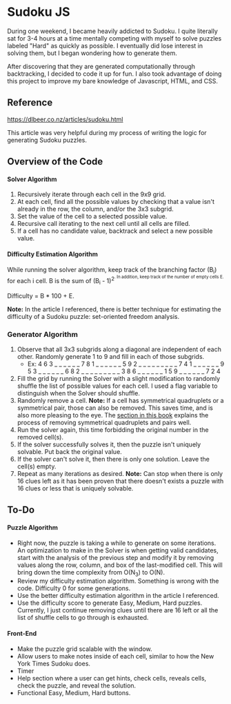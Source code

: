 # Sudoku JS

During one weekend, I became heavily addicted to Sudoku. I quite literally sat for 3-4 hours at a time mentally competing with myself to solve puzzles labeled "Hard" as quickly as possible. I eventually did lose interest in solving them, but I began wondering how to generate them.

After discovering that they are generated computationally through backtracking, I decided to code it up for fun. I also took advantage of doing this project to improve my bare knowledge of Javascript, HTML, and CSS. 

## Reference
  https://dlbeer.co.nz/articles/sudoku.html
  
  This article was very helpful during my process of writing the logic for generating Sudoku puzzles.

## Overview of the Code
#### Solver Algorithm
1. Recursively iterate through each cell in the 9x9 grid.
2. At each cell, find all the possible values by checking that a value isn't already in the row, the column, and/or the 3x3 subgrid. 
3. Set the value of the cell to a selected possible value.
4. Recursive call iterating to the next cell until all cells are filled.
5. If a cell has no candidate value, backtrack and select a new possible value.

#### Difficulty Estimation Algorithm
While running the solver algorithm, keep track of the branching factor (B<sub>i</sub>) for each i cell. B is the sum of (B<sub>i</sub> - 1)<sup>2<sup>. In addition, keep track of the number of empty cells E.

Difficulty = B * 100 + E.

**Note:** In the article I referenced, there is better technique for estimating the difficulty of a Sudoku puzzle: set-oriented freedom analysis. 

### Generator Algorithm
1. Observe that all 3x3 subgrids along a diagonal are independent of each other. Randomly generate 1 to 9 and fill in each of those subgrids.
    * Ex:
    4 6 3 _ _ _ _ _ _
    7 8 1 _ _ _ _ _ _
    5 9 2 _ _ _ _ _ _
    _ _ _ 7 4 1 _ _ _
    _ _ _ 9 5 3 _ _ _
    _ _ _ 6 8 2 _ _ _
    _ _ _ _ _ _ 3 8 6 
    _ _ _ _ _ _ 1 5 9 
    _ _ _ _ _ _ 7 2 4 
2. Fill the grid by running the Solver with a slight modification to randomly shuffle the list of possible values for each cell. I used a flag variable to distinguish when the Solver should shuffle.
3. Randomly remove a cell.
    **Note:** If a cell has symmetrical quadruplets or a symmetrical pair, those can also be removed. This saves time, and is also more pleasing to the eye. The [section in this book](https://books.google.com/books?id=xb4ICAAAQBAJ&pg=PA185&lpg=PA185&dq=sudoku+generator+removing+pairs&source=bl&ots=5xNVm50hib&sig=ACfU3U0e8ZX-DZ3VSiYhnTdSESZAc6Lt4Q&hl=en&sa=X&ved=2ahUKEwiqqJuEsNzpAhUFKH0KHRkSBLUQ6AEwCXoECAoQAQ#v=onepage&q=sudoku%20generator%20removing%20pairs&f=false) explains the process of removing symmetrical quadruplets and pairs well.
4. Run the solver again, this time forbidding the original number in the removed cell(s).
5. If the solver successfully solves it, then the puzzle isn't uniquely solvable. Put back the original value.
6. If the solver can't solve it, then there is only one solution. Leave the cell(s) empty.
7. Repeat as many iterations as desired. 
    **Note:** Can stop when there is only 16 clues left as it has been proven that there doesn't exists a puzzle with 16 clues or less that is uniquely solvable. 
## To-Do
#### Puzzle Algorithm
* Right now, the puzzle is taking a while to generate on some iterations. An optimization to make in the Solver is when getting valid candidates, start with the analysis of the previous step and modify it by removing values along the row, column, and box of the last-modified cell. This will bring down the time complexity from O(N<sub>3</sub>) to O(N).
* Review my difficulty estimation algorithm. Something is wrong with the code. Difficulty 0 for some generations.
* Use the better difficulty estimation algorithm in the article I referenced.
* Use the difficulty score to generate Easy, Medium, Hard puzzles. Currently, I just continue removing clues until there are 16 left or all the list of shuffle cells to go through is exhausted.
#### Front-End
* Make the puzzle grid scalable with the window.
* Allow users to make notes inside of each cell, similar to how the New York Times Sudoku does.
* Timer
* Help section where  a user can get hints, check cells, reveals cells, check the puzzle, and reveal the solution.
* Functional Easy, Medium, Hard buttons.
